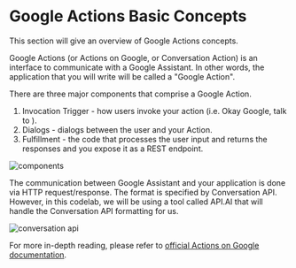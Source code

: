 # Google Actions Basic Concepts
This section will give an overview of Google Actions concepts.

Google Actions (or Actions on Google, or Conversation Action) is an interface to communicate with a Google Assistant. In other words, the application that you will write will be called a "Google Action".

There are three major components that comprise a Google Action.

1. Invocation Trigger - how users invoke your action (i.e. Okay Google, talk to <invocation trigger>).
2. Dialogs - dialogs between the user and your Action.
3. Fulfillment - the code that processes the user input and returns the responses and you expose it as a REST endpoint.

  ![components](/google_action_components.png)

The communication between Google Assistant and your application is done via HTTP request/response. The format is specified by Conversation API. However, in this codelab, we will be using a tool called API.AI that will handle the Conversation API formatting for us.

![conversation api](/conv_api.png)

For more in-depth reading, please refer to [official Actions on Google documentation](https://developers.google.com/actions/develop/conversation).
